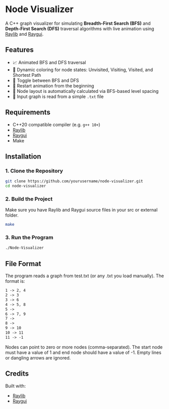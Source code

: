 # Node Visualizer

A C++ graph visualizer for simulating **Breadth-First Search (BFS)** and **Depth-First Search (DFS)** traversal algorithms with live animation using [Raylib](https://www.raylib.com/) and [Raygui](https://github.com/raysan5/raygui).


## Features

- 📈 Animated BFS and DFS traversal
- 🎨 Dynamic coloring for node states: Unvisited, Visiting, Visited, and Shortest Path
- 🔁 Toggle between BFS and DFS
- 🔄 Restart animation from the beginning
- 🧩 Node layout is automatically calculated via BFS-based level spacing
- 📁 Input graph is read from a simple `.txt` file


## Requirements

- C++20 compatible compiler (e.g. `g++ 10+`)
- [Raylib](https://github.com/raysan5/raylib)
- [Raygui](https://github.com/raysan5/raygui)
- Make


## Installation

### 1. Clone the Repository

```bash
git clone https://github.com/yourusername/node-visualizer.git
cd node-visualizer
```

### 2. Build the Project
Make sure you have Raylib and Raygui source files in your src or external folder.

```bash
make
```

### 3. Run the Program
```bash
./Node-Visualizer
```

## File Format
The program reads a graph from test.txt (or any .txt you load manually). The format is:

``` txt
1 -> 2, 4
2 -> 3
3 -> 6
4 -> 5, 8
5 ->
6 -> 7, 9
7 ->
8 ->
9 -> 10
10 -> 11
11 -> -1
```
Nodes can point to zero or more nodes (comma-separated).
The start node must have a value of 1 and end node should have a value of -1.
Empty lines or dangling arrows are ignored.


## Credits
Built with:
- [Raylib](https://github.com/raysan5/raylib)
- [Raygui](https://github.com/raysan5/raygui)